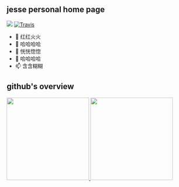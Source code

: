 ## jesse personal home page
<img src="https://wakatime.com/badge/user/2b8721ce-129f-413a-8c60-69d3022357a9.svg" /> [![Travis](https://img.shields.io/badge/language-Go-red.svg)]()

- 👋 红红火火
- 👀 哈哈哈哈
- 🌱 恍恍惚惚
- 💞️ 哈哈哈哈
- 📫 含含糊糊


## github's overview
<a href="https://github.com/demoManito">
  <img src="https://github-readme-stats.vercel.app/api?username=demoManito&include_all_commits=true&show_icons=true&hide_border=true&theme=dracula&locale=cn" height="225"/>
  <img src="https://github-readme-stats.vercel.app/api/top-langs/?username=demoManito" height="225"/>
</a>



<!---

- 👋 红红火火
- 👀 哈哈哈哈
- 🌱 恍恍惚惚
- 💞️ 哈哈哈哈
- 📫 含含糊糊


demoManito/demoManito is a ✨ special ✨ repository because its `README.md` (this file) appears on your GitHub profile.
You can click the Preview link to take a look at your changes.
--->
